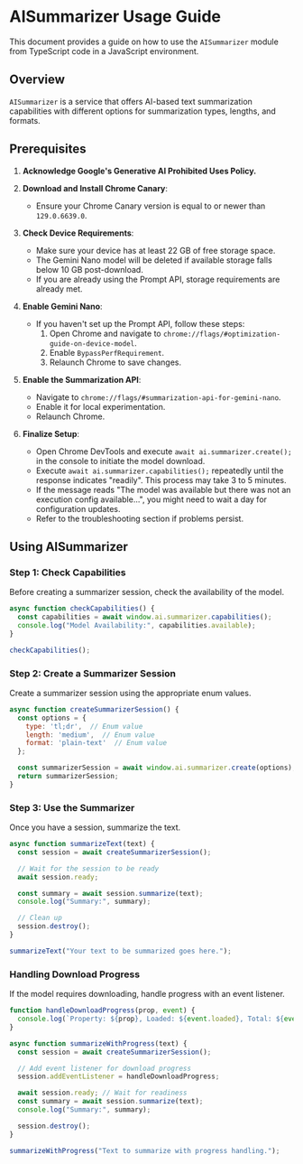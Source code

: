 # AISummarizer Usage Guide

This document provides a guide on how to use the `AISummarizer` module from TypeScript code in a JavaScript environment.

## Overview

`AISummarizer` is a service that offers AI-based text summarization capabilities with different options for summarization types, lengths, and formats.

## Prerequisites

1. **Acknowledge Google's Generative AI Prohibited Uses Policy.**

2. **Download and Install Chrome Canary**:
   - Ensure your Chrome Canary version is equal to or newer than `129.0.6639.0`.

3. **Check Device Requirements**:
   - Make sure your device has at least 22 GB of free storage space.
   - The Gemini Nano model will be deleted if available storage falls below 10 GB post-download.
   - If you are already using the Prompt API, storage requirements are already met.

4. **Enable Gemini Nano**:
   - If you haven't set up the Prompt API, follow these steps:
      1. Open Chrome and navigate to `chrome://flags/#optimization-guide-on-device-model`.
      2. Enable `BypassPerfRequirement`.
      3. Relaunch Chrome to save changes.

5. **Enable the Summarization API**:
   - Navigate to `chrome://flags/#summarization-api-for-gemini-nano`.
   - Enable it for local experimentation.
   - Relaunch Chrome.

6. **Finalize Setup**:
   - Open Chrome DevTools and execute `await ai.summarizer.create();` in the console to initiate the model download.
   - Execute `await ai.summarizer.capabilities();` repeatedly until the response indicates "readily". This process may take 3 to 5 minutes.
   - If the message reads "The model was available but there was not an execution config available...", you might need to wait a day for configuration updates.
   - Refer to the troubleshooting section if problems persist.

## Using AISummarizer

### Step 1: Check Capabilities

Before creating a summarizer session, check the availability of the model.

```javascript
async function checkCapabilities() {
  const capabilities = await window.ai.summarizer.capabilities();
  console.log("Model Availability:", capabilities.available);
}

checkCapabilities();
```

### Step 2: Create a Summarizer Session

Create a summarizer session using the appropriate enum values.

```javascript
async function createSummarizerSession() {
  const options = {
    type: 'tl;dr',  // Enum value
    length: 'medium',  // Enum value
    format: 'plain-text'  // Enum value
  };

  const summarizerSession = await window.ai.summarizer.create(options);
  return summarizerSession;
}
```

### Step 3: Use the Summarizer

Once you have a session, summarize the text.

```javascript
async function summarizeText(text) {
  const session = await createSummarizerSession();

  // Wait for the session to be ready
  await session.ready;

  const summary = await session.summarize(text);
  console.log("Summary:", summary);

  // Clean up
  session.destroy();
}

summarizeText("Your text to be summarized goes here.");
```

### Handling Download Progress

If the model requires downloading, handle progress with an event listener.

```javascript
function handleDownloadProgress(prop, event) {
  console.log(`Property: ${prop}, Loaded: ${event.loaded}, Total: ${event.total}`);
}

async function summarizeWithProgress(text) {
  const session = await createSummarizerSession();

  // Add event listener for download progress
  session.addEventListener = handleDownloadProgress;

  await session.ready; // Wait for readiness
  const summary = await session.summarize(text);
  console.log("Summary:", summary);

  session.destroy();
}

summarizeWithProgress("Text to summarize with progress handling.");
```

